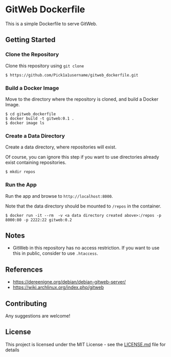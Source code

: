 # GitWeb Dockerfile

This is a simple Dockerfile to serve GitWeb.


## Getting Started

### Clone the Repository

Clone this repository using `git clone`

```
$ https://github.com/Pick1a1username/gitweb_dockerfile.git
```

### Build a Docker Image

Move to the directory where the repository is cloned, and build a Docker Image.

```
$ cd gitweb_dockerfile
$ docker build -t gitweb:0.1 .
$ docker image ls
```

### Create a Data Directory

Create a data directory, where repositories will exist.

Of course, you can ignore this step if you want to use directories already exist containing repositories.


```
$ mkdir repos
```


### Run the App

Run the app and browse to `http://localhost:8000`.

Note that the data directory should be mounted to `/repos` in the container.


```
$ docker run -it --rm  -v <a data directory created above>:/repos -p 8000:80 -p 2222:22 gitweb:0.2
```

## Notes

* GitWeb in this repository has no access restriction. If you want to use this in public, consider to use `.htaccess`.


## References

* https://dereenigne.org/debian/debian-gitweb-server/
* https://wiki.archlinux.org/index.php/gitweb


## Contributing

Any suggestions are welcome!


## License

This project is licensed under the MIT License - see the [LICENSE.md](LICENSE.md) file for details
